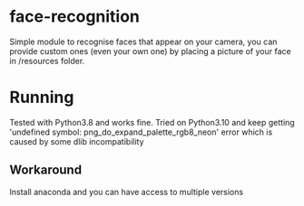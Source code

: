 # face-recognition
Simple module to recognise faces that appear on your camera, you can provide custom ones (even your own one)
by placing a picture of your face in /resources folder.

# Running
Tested with Python3.8 and works fine.
Tried on Python3.10 and keep getting 'undefined symbol: png_do_expand_palette_rgb8_neon' error which is caused by some dlib incompatibility

## Workaround
Install anaconda and you can have access to multiple versions